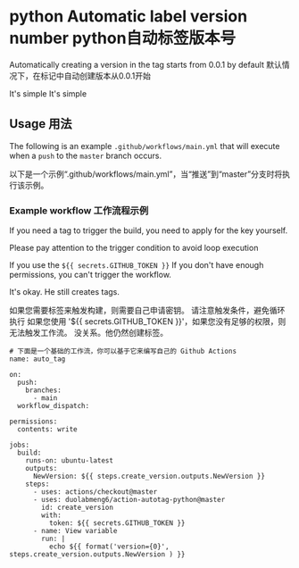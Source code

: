 # python Automatic label version number python自动标签版本号

Automatically creating a version in the tag starts from 0.0.1 by default 默认情况下，在标记中自动创建版本从0.0.1开始

It's simple It's simple

## Usage 用法

The following is an example `.github/workflows/main.yml` that will execute when a `push` to the `master` branch occurs.

以下是一个示例“.github/workflows/main.yml”，当“推送”到“master”分支时将执行该示例。

### Example workflow  工作流程示例


If you need a tag to trigger the build, you need to apply for the key yourself.

Please pay attention to the trigger condition to avoid loop execution

If you use the `${{ secrets.GITHUB_TOKEN }}` If you don't have enough permissions, you can't trigger the workflow.

It's okay. He still creates tags.

如果您需要标签来触发构建，则需要自己申请密钥。
请注意触发条件，避免循环执行
如果您使用 '${{ secrets.GITHUB_TOKEN }}'，如果您没有足够的权限，则无法触发工作流。
没关系。他仍然创建标签。

```
# 下面是一个基础的工作流，你可以基于它来编写自己的 Github Actions
name: auto_tag

on:
  push:
    branches:
      - main
  workflow_dispatch:

permissions:
  contents: write

jobs:
  build:
    runs-on: ubuntu-latest
    outputs:
      NewVersion: ${{ steps.create_version.outputs.NewVersion }} 
    steps:
      - uses: actions/checkout@master
      - uses: duolabmeng6/action-autotag-python@master
        id: create_version
        with:
          token: ${{ secrets.GITHUB_TOKEN }}
      - name: View variable
        run: |
          echo ${{ format('version={0}', steps.create_version.outputs.NewVersion ) }}
```
